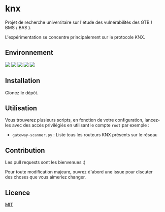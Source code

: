 # knx

Projet de recherche universitaire sur l'étude des vulnérabilités des GTB ( BMS / BAS ). 

L'expérimentation se concentre principalement sur le protocole KNX.

## Environnement

![](https://img.shields.io/badge/Python-3.6.13-yellow)
![](https://img.shields.io/badge/BOF-1.0.1-lightgray)
![](https://img.shields.io/badge/ETS5-Demo-green)
![](https://img.shields.io/badge/Ubuntu-21.04-orange)
![](https://img.shields.io/badge/Windows-10-blue)

## Installation

Clonez le dépôt.

## Utilisation

Vous trouverez plusieurs scripts, en fonction de votre configuration, lancez-les avec des accès privilégiés en utilisant le compte `root` par exemple :
 - `gateway-scanner.py` : Liste tous les routeurs KNX présents sur le réseau

## Contribution

Les pull requests sont les bienvenues :)

Pour toute modification majeure, ouvrez d'abord une issue pour discuter des choses que vous aimeriez changer.

## Licence

[MIT](LICENSE)
